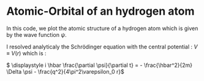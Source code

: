 # Atomic-Orbital of an hydrogen atom
In this code, we plot the atomic structure of a hydrogen atom which is given by the wave function $\psi$.

I resolved analyticaly the Schrödinger equation with the central potential : $V \equiv V(r)$ which is :

$ \displaystyle i \hbar \frac{\partial \psi}{\partial t} = - \frac{\hbar^2}{2m} \Delta \psi - \frac{q^2}{4\pi^2\varepsilon_0 r}$
